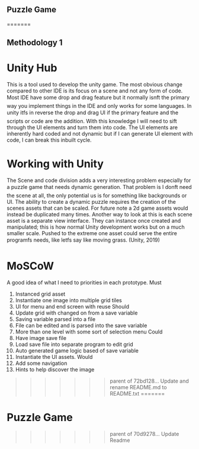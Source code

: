 ## Puzzle Game
 
=======
## Methodology 1
# Unity Hub
This is a tool used to develop the unity game. The most obvious change compared to other IDE is its focus on a scene and not any form of code. Most IDE have some drop and drag feature but it normally isnft the primary way you implement things in the IDE and only works for some languages.
In unity itfs in reverse the drop and drag UI if the primary feature and the scripts or code are the addition.
With this knowledge I will need to sift through the UI elements and turn them into code. The UI elements are inherently hard coded and not dynamic but if I can generate UI element with code, I can break this inbuilt cycle.

# Working with Unity
The Scene and code division adds a very interesting problem especially for a puzzle game that needs dynamic generation. That problem is I donft need the scene at all, the only potential us is for something like backgrounds or UI.
The ability to create a dynamic puzzle requires the creation of the scenes assets that can be scaled. For future note a 2d game assets would instead be duplicated many times.
Another way to look at this is each scene asset is a separate view interface. They can instance once created and manipulated; this is how normal Unity development works but on a much smaller scale.
Pushed to the extreme one asset could serve the entire programfs needs, like letfs say like moving grass.
(Unity, 2019)


# MoSCoW
A good idea of what I need to priorities in each prototype.
Must
1. Instanced grid asset
2. Instantiate one image into multiple grid tiles
3. UI for menu and end screen with reuse
Should
1. Update grid with changed on from a save variable
2. Saving variable parsed into a file
3. File can be edited and is parsed into the save variable
4. More than one level with some sort of selection menu
Could
1. Have image save file
2. Load save file into separate program to edit grid
3. Auto generated game logic based of save variable
4. Instantiate the UI assets.
Would
1. Add some navigation
2. Hints to help discover the image
>>>>>>> parent of 72bd128... Update and rename README.md to README.txt
=======
# Puzzle Game
 
>>>>>>> parent of 70d9278... Update Readme
